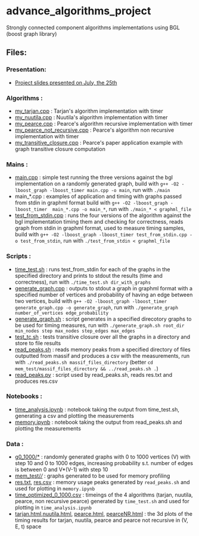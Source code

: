# advance_algorithms_project
Strongly connected component algorithms implementations using BGL (boost graph library)

## Files:
### Presentation:
- [Project slides presented on July, the 25th](AA_project.pptx)

### Algorithms :
-   [my_tarjan.cpp](my_tarjan.cpp) : Tarjan's algorithm implementation with timer
-   [my_nuutila.cpp](my_nuutila.cpp) : Nuutila's algorithm implementation with timer
-   [my_pearce.cpp](my_pearce.cpp) : Pearce's algorithm recursive implementation with timer
-   [my_pearce_not_recursive.cpp](my_pearce_not_recursive.cpp) : Pearce's algorithm non recursive implementation with timer
-   [my_transitive_closure.cpp](my_transitive_closure.cpp) : Pearce's paper application example with graph transitive closure computation
### Mains :
-   [main.cpp](main.cpp) : simple test running the three versions against the bgl implementation on a randomly generated graph, build with ```g++ -O2 -lboost_graph -lboost_timer main.cpp -o main```, run with ```./main```
-   main_*.cpp : examples of application and timing with graphs passed from stdin in graphml format
    build with ```g++ -O2 -lboost_graph -lboost_timer  main_*.cpp -o main_*```, run with
    ```./main_* < graphml_file```
-   [test_from_stdin.cpp](test_from_stdin.cpp) : runs the four versions of the algorithm against the bgl implementation timing them and checking for correctness, reads graph from stdin in graphml format, used to measure timing samples, build with ```g++ -O2 -lboost_graph -lboost_timer test_from_stdin.cpp -o test_from_stdin```, run with ```./test_from_stdin < graphml_file```
### Scripts :
-   [time_test.sh](time_test.sh) : runs test_from_stdin for each of the graphs in the specified directory and prints to stdout the results (time and correctness), run with ```./time_test.sh dir_with_graphs```
-   [generate_graph.cpp](generate_graph.cpp) : outputs to stdout a graph in graphml format with a specified number of vertices and probability of having an edge between two vertices, build with ```g++ -O2 -lboost_graph -lboost_timer generate_graph.cpp -o generate_graph```, run with ```./generate_graph number_of_vertices edge_probability```
-   [generate_graph.sh](generate_graph.sh) : script generates in a specified direcotory graphs to be used for timing measures, run with ```./generate_graph.sh root_dir min_nodes step max_nodes step_edges max_edges```
-   [test_tc.sh](test_tc.sh) : tests transitive closure over all the graphs in a directory and store to file results
-   [read_peaks.sh](mem_test/read_peaks.sh) : reads memory peaks from a specified directory of files outputted from massif and
    produces a csv with the measurements, run with ```./read_peaks.sh massif_files_directory```
    (better ```cd mem_test/massif_files_directory && ../read_peaks.sh .```)
-   [read_peaks.py](mem_test/read_peaks.py) : script used by read_peaks.sh, reads res.txt and produces res.csv
### Notebooks :
-   [time_analysis.ipynb](time_analysis.ipynb) : notebook taking the output from time_test.sh, generating a csv and plotting the measurements
-   [memory.ipynb](memory.ipynb) : notebook taking the output from read_peaks.sh and plotting the measurements
### Data :
-   [g0_1000/*](g0_1000) : randomly generated graphs with 0 to 1000 vertices (V) with step 10 and 0 to 1000 edges, increasing probability s.t. number of edges is between 0 and V*(V-1) with step 10
-   [mem_test/*/*](mem_test) : graphs generated to be used for memory profiling
-   [res.txt](mem_test/mem_graphs/res.txt), [res.csv](mem_test/mem_graphs/res.csv) : memory usage peaks generated by ```read_peaks.sh``` and used for plotting in
    ```memory.ipynb```
-   [time_optimized_0_1000.csv](time_optimized_0_1000.csv) : timeings of the 4 algorithms (tarjan, nuutila,
    pearce, non recursive pearce) generated by ```time_test.sh``` and used for plotting in
    ```time_analysis.ipynb```
-   [tarjan.html](https://phisco.github.com/tarjan.html),[nuutila.html](https://phisco.github.com/nuutila.html), [pearce.html](https://phisco.github.com/pearce.html), [pearceNR.html](https://phisco.github.com/pearceNR.html) : the 3d plots of the timing results for tarjan, nuutila, pearce and pearce not recursive in (V, E, t) space
